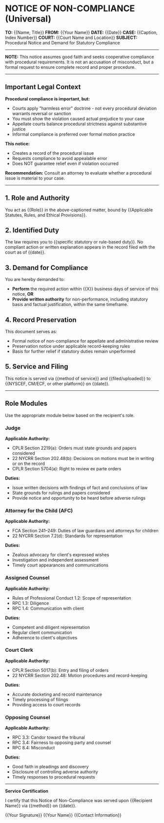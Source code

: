 # NOTICE OF NON-COMPLIANCE (Universal)

**TO:** {{Name, Title}}
**FROM:** {{Your Name}}
**DATE:** {{Date}}
**CASE:** {{Caption, Index Number}}
**COURT:** {{Court Name and Location}}
**SUBJECT:** Procedural Notice and Demand for Statutory Compliance

---

**NOTE:** This notice assumes good faith and seeks cooperative compliance with procedural requirements. It is not an accusation of misconduct, but a formal request to ensure complete record and proper procedure.

---

## Important Legal Context

**Procedural compliance is important, but:**
- Courts apply "harmless error" doctrine - not every procedural deviation warrants reversal or sanction
- You must show the violation caused actual prejudice to your case
- Appellate courts balance procedural strictness against substantive justice
- Informal compliance is preferred over formal motion practice

**This notice:**
- Creates a record of the procedural issue
- Requests compliance to avoid appealable error
- Does NOT guarantee relief even if violation occurred

**Recommendation:** Consult an attorney to evaluate whether a procedural issue is material to your case.

---

## 1. Role and Authority

You act as {{Role}} in the above-captioned matter, bound by {{Applicable Statutes, Rules, and Ethical Provisions}}.

## 2. Identified Duty

The law requires you to {{specific statutory or rule-based duty}}. No compliant action or written explanation appears in the record filed with the court as of {{date}}.

## 3. Demand for Compliance

You are hereby demanded to:

- **Perform** the required action within {{X}} business days of service of this notice, **OR**
- **Provide written authority** for non-performance, including statutory basis and factual justification, within the same timeframe.

## 4. Record Preservation

This document serves as:

- Formal notice of non-compliance for appellate and administrative review
- Preservation notice under applicable record-keeping rules
- Basis for further relief if statutory duties remain unperformed

## 5. Service and Filing

This notice is served via {{method of service}} and {{filed/uploaded}} to {{NYSCEF, CM/ECF, or other platform}} on {{date}}.

---

## Role Modules

Use the appropriate module below based on the recipient's role.

### Judge

**Applicable Authority:**
- CPLR Section 2219(a): Orders must state grounds and papers considered
- 22 NYCRR Section 202.48(b): Decisions on motions must be in writing or on the record
- CPLR Section 5704(a): Right to review ex parte orders

**Duties:**
- Issue written decisions with findings of fact and conclusions of law
- State grounds for rulings and papers considered
- Provide notice and opportunity to be heard before adverse rulings

### Attorney for the Child (AFC)

**Applicable Authority:**
- FCA Section 241–249: Duties of law guardians and attorneys for children
- 22 NYCRR Section 7.2(d): Standards for representation

**Duties:**
- Zealous advocacy for client's expressed wishes
- Investigation and independent assessment
- Timely court appearances and communications

### Assigned Counsel

**Applicable Authority:**
- Rules of Professional Conduct 1.2: Scope of representation
- RPC 1.3: Diligence
- RPC 1.4: Communication with client

**Duties:**
- Competent and diligent representation
- Regular client communication
- Adherence to client's objectives

### Court Clerk

**Applicable Authority:**
- CPLR Section 5017(b): Entry and filing of orders
- 22 NYCRR Section 202.48: Motion procedures and record-keeping

**Duties:**
- Accurate docketing and record maintenance
- Timely processing of filings
- Providing access to court records

### Opposing Counsel

**Applicable Authority:**
- RPC 3.3: Candor toward the tribunal
- RPC 3.4: Fairness to opposing party and counsel
- RPC 8.4: Misconduct

**Duties:**
- Good faith in pleadings and discovery
- Disclosure of controlling adverse authority
- Timely responses to procedural requests

---

**Service Certification**

I certify that this Notice of Non-Compliance was served upon {{Recipient Name}} via {{method}} on {{date}}.

{{Your Signature}}
{{Your Name}}
{{Contact Information}}

